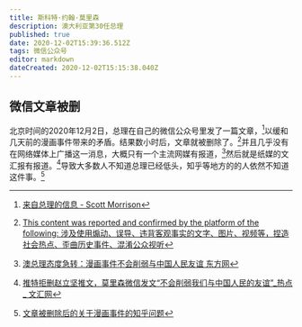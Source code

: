 ```yaml
---
title: 斯科特·约翰·莫里森
description: 澳大利亚第30任总理
published: true
date: 2020-12-02T15:39:36.512Z
tags: 微信公众号
editor: markdown
dateCreated: 2020-12-02T15:15:38.040Z
---
```


## 微信文章被删

北京时间的2020年12月2日，总理在自己的微信公众号里发了一篇文章，[^20201201080618]以缓和几天前的漫画事件带来的矛盾。结果数小时后，文章就被删除了。[^Gtve6]并且几乎没有在网络媒体上广播这一消息，大概只有一个主流网媒有报道，[^20201202151328]然后就是纸媒的文汇报有报道。[^20201202152645]导致大多数人不知道总理已经低头，知乎等地方的的人依然不知道这件事。[^20201202142729]

[^20201201080618]: [来自总理的信息 - Scott Morrison](https://web.archive.org/web/20201201080618/https://mp.weixin.qq.com/s/FRNWDyifP3wmnC1QId8wMg)

[^Gtve6]: [This content was reported and confirmed by the platform of the following: 涉及使用煽动、误导、违背客观事实的文字、图片、视频等，捏造社会热点、歪曲历史事件、混淆公众视听](https://archive.is/Gtve6 "https://mp.weixin.qq.com/s/FRNWDyifP3wmnC1QId8wMg")

[^20201202151328]: [澳总理态度急转：漫画事件不会削弱与中国人民友谊 东方网](https://web.archive.org/web/20201202151328/https://n.eastday.com/pnews/1606883217025638)

[^20201202152645]: [推特拒删赵立坚推文，莫里森微信发文“不会削弱我们与中国人民的友谊”_热点 _ 文汇网](https://web.archive.org/web/20201202152645/https://www.whb.cn/zhuzhan/rd/20201202/382498.html)

[^20201202142729]: [文章被删除后的关于漫画事件的知乎问题](https://web.archive.org/web/20201202142729/https://www.zhihu.com/question/432890992/answers/updated)

<!--
相关网页

+ [Lijian Zhao 赵立坚 on Twitter: "Shocked by murder of Afghan civilians & prisoners by Australian soldiers. We strongly condemn such acts, &call for holding them accountable.… https://t.co/gqW23a6vg5"](https://web.archive.org/web/20201130032045/https://twitter.com/zlj517/status/1333214766806888448/photo/1)
+ [如何看待画师乌合麒麟回应澳大利亚总理的新画《致莫里森》？ - 知乎](https://web.archive.org/web/20201202142729/https://www.zhihu.com/question/432890992/answers/updated)
+ [中国漫画讽刺澳军真实暴行，澳总理气炸](https://archive.is/Kgtl5 "https://www.guancha.cn/internation/2020_11_30_573034.shtml")

### 写

+ [澳洲總理微信發文：為澳洲軍人自豪　不會削弱與中國人民友誼 - 香港01 - 即時中國](https://web.archive.org/web/20201201093246if_/https://www.hk01.com/即時中國/556017/澳洲總理微信發文-為澳洲軍人自豪-不會削弱與中國人民友誼)
+ [如何看待澳总理莫里森用官方微信号发文：漫画事件不会削弱与中国人民友谊？ - 知乎](https://web.archive.org/web/20201202150802/https://www.zhihu.com/question/432972341)
+ [澳总理态度急转：漫画事件不会削弱与中国人民友谊 - 知乎](https://archive.is/uDX6V "https://zhuanlan.zhihu.com/p/326486727")
+ [莫里森微信发声：漫画事件不会削弱与中国人民友谊 - 早报](https://web.archive.org/web/20201202152038/https://www.zaobao.com.sg/realtime/china/story20201202-1105550)
+ [澳洲总理莫里森在微信上批评中国外交部发言人的推文 - Reuters](https://web.archive.org/web/20201202152356if_/https://ca.reuters.com/article/idCNKBS28C0AE)
+ 

### 删

+ [澳洲总理微信公众号文章因违规已被屏蔽](https://web.archive.org/web/20201202141832/https://www.yeeyi.com/news/index.php?app=home&act=article&aid=816451)
+ [SBS Language 澳洲总理莫里森在微信发布的文章被删除](https://web.archive.org/web/20201202135739/https://www.sbs.com.au/language/mandarin/zh-hans/scott-morrison-s-post-is-deleted-by-wechat)
+ [Social media platform WeChat censors Scott Morrison's post directed at Chinese community - ABC News](https://web.archive.org/web/20201202153005/https://www.abc.net.au/news/2020-12-02/scott-morrison-post-censored-by-wechat-china/12944796)
+ [WeChat blocks Australian Prime Minister in doctored image dispute - Reuters](https://web.archive.org/web/20201202153110/https://www.reuters.com/article/us-australia-china-tweet/wechat-blocks-australian-prime-minister-in-doctored-image-dispute-idUSKBN28C01T)
+ [刚刚，莫里森总理官方微信被腾讯删文！曾盛赞在澳华人，称赵立坚推文不影响与中国人民友谊（组图） - 今日悉尼](https://web.archive.org/web/20201202135934/https://sydney.chinesetoday.cn/content-102049377553021)
+ [WeChat blocks Australian PM's post | The Irrigator | Leeton, NSW](https://web.archive.org/web/20201202153544/https://www.irrigator.com.au/story/7038939/wechat-blocks-australian-pms-post/)
+ [WeChat blocks Australian PM's post | The Singleton Argus | Singleton, NSW](https://web.archive.org/web/20201202153549/https://www.singletonargus.com.au/story/7038939/wechat-blocks-australian-pms-post/?cs=7407)
+ [Australian Prime Minister Scott Morrison WeChat message to the Chinese community amid spat with Beijing](https://web.archive.org/web/20201202153534/https://gossipmantri.com/australian-prime-minister-scott-morrison-wechat-message-to-the-chinese-community-amid-spat-with-beijing/)

-->
